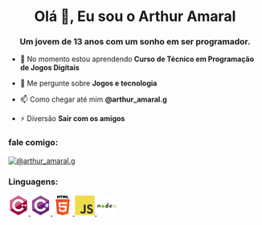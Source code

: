 <h1 align="center">Olá 👋, Eu sou o Arthur Amaral</h1>
<h3 align="center">Um jovem de 13 anos com um sonho em ser programador.</h3>

- 🌱 No momento estou aprendendo **Curso de Técnico em Programação de Jogos Digitais**

- 💬 Me pergunte sobre **Jogos e tecnologia**

- 📫 Como chegar até mim **@arthur_amaral.g**

- ⚡ Diversão **Sair com os amigos**

<h3 align="left">fale comigo:</h3>
<p align="left">
<a href="https://instagram.com/@arthur_amaral.g" target="blank"><img align="center" src="https://raw.githubusercontent.com/rahuldkjain/github-profile-readme-generator/master/src/images/icons/Social/instagram.svg" alt="@arthur_amaral.g" height="30" width="40" /></a>
</p>

<h3 align="left">Linguagens:</h3>
<p align="left"> <a href="https://www.w3schools.com/cpp/" target="_blank" rel="noreferrer"> <img src="https://raw.githubusercontent.com/devicons/devicon/master/icons/cplusplus/cplusplus-original.svg" alt="cplusplus" width="40" height="40"/> </a> <a href="https://www.w3schools.com/cs/" target="_blank" rel="noreferrer"> <img src="https://raw.githubusercontent.com/devicons/devicon/master/icons/csharp/csharp-original.svg" alt="csharp" width="40" height="40"/> </a> <a href="https://www.w3.org/html/" target="_blank" rel="noreferrer"> <img src="https://raw.githubusercontent.com/devicons/devicon/master/icons/html5/html5-original-wordmark.svg" alt="html5" width="40" height="40"/> </a> <a href="https://developer.mozilla.org/en-US/docs/Web/JavaScript" target="_blank" rel="noreferrer"> <img src="https://raw.githubusercontent.com/devicons/devicon/master/icons/javascript/javascript-original.svg" alt="javascript" width="40" height="40"/> </a> <a href="https://nodejs.org" target="_blank" rel="noreferrer"> <img src="https://raw.githubusercontent.com/devicons/devicon/master/icons/nodejs/nodejs-original-wordmark.svg" alt="nodejs" width="40" height="40"/> </a> <a
